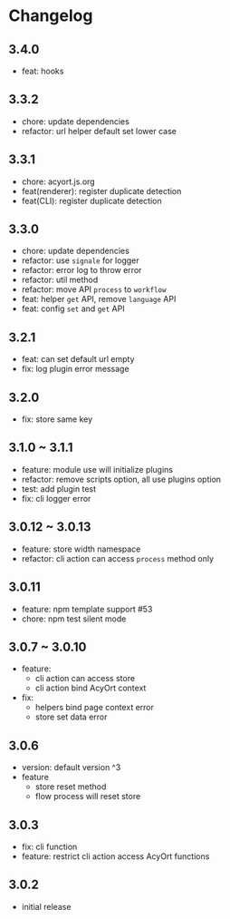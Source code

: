 # Changelog

## 3.4.0

- feat: hooks

## 3.3.2

- chore: update dependencies
- refactor: url helper default set lower case

## 3.3.1

- chore: acyort.js.org
- feat(renderer): register duplicate detection
- feat(CLI): register duplicate detection

## 3.3.0

- chore: update dependencies
- refactor: use `signale` for logger
- refactor: error log to throw error
- refactor: util method
- refactor: move API `process` to `workflow`
- feat: helper `get` API, remove `language` API
- feat: config `set` and `get` API

## 3.2.1

- feat: can set default url empty
- fix: log plugin error message

## 3.2.0

- fix: store same key

## 3.1.0 ~ 3.1.1

- feature: module use will initialize plugins
- refactor: remove scripts option, all use plugins option
- test: add plugin test
- fix: cli logger error

## 3.0.12 ~ 3.0.13

- feature: store width namespace
- refactor: cli action can access `process` method only

## 3.0.11

- feature: npm template support #53
- chore: npm test silent mode

## 3.0.7 ~ 3.0.10

- feature:
  * cli action can access store
  * cli action bind AcyOrt context
- fix:
  * helpers bind page context error
  * store set data error

## 3.0.6

- version: default version ^3
- feature
  * store reset method
  * flow process will reset store

## 3.0.3

- fix: cli function
- feature: restrict cli action access AcyOrt functions

## 3.0.2

- initial release
